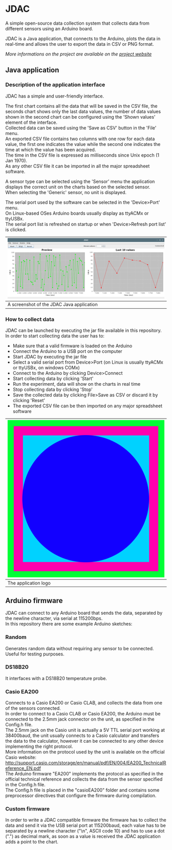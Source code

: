 # JDAC

A simple open-source data collection system that collects data from different sensors using an Arduino board.  

JDAC is a Java application, that connects to the Arduino, plots the data in real-time and allows the user to export the data in CSV or PNG format.  

_More informations on the project are available on the [project website](https://lizzit.it/jdac)_

## Java application

### Description of the application interface
JDAC has a simple and user-friendly interface.  
   
The first chart contains all the data that will be saved in the CSV file, the seconds chart shows only the last data values, the number of data values shown in the second chart can be configured using the 'Shown values' element of the interface.  
Collected data can be saved using the 'Save as CSV' button in the 'File' menu.  
An exported CSV file contains two columns with one row for each data value, the first one indicates the value while the second one indicates the time at which the value has been acquired.  
The time in the CSV file is expressed as milliseconds since Unix epoch (1 Jan 1970).  
As any other CSV file it can be imported in all the major spreadsheet software.  
  
A sensor type can be selected using the 'Sensor' menu the application displays the correct unit on the charts based on the selected sensor.  
When selecting the 'Generic' sensor, no unit is displayed.  
  
The serial port used by the software can be selected in the 'Device>Port' menu.  
On Linux-based OSes Arduino boards usually display as ttyACMx or ttyUSBx.  
The serial port list is refreshed on startup or when 'Device>Refresh port list' is clicked.  

| ![Logo](/screenshots/screen1.png) |
|---|
| A screenshot of the JDAC Java application |

### How to collect data
JDAC can be launched by executing the jar file available in this repository.  
In order to start collecting data the user has to:
* Make sure that a valid firmware is loaded on the Arduino
* Connect the Arduino to a USB port on the computer
* Start JDAC by executing the jar file
* Select a valid serial port from Device>Port (on Linux is usually ttyACMx or ttyUSBx, on windows COMx)
* Connect to the Arduino by clicking Device>Connect
* Start collecting data by clicking 'Start'
* Run the experiment, data will show on the charts in real time
* Stop collecting data by clicking 'Stop'
* Save the collected data by clicking File>Save as CSV or discard it by clicking 'Reset'
* The exported CSV file can be then imported on any major spreadsheet software

| ![Logo](/logo.png) |
|---|
| The application logo |

## Arduino firmware
JDAC can connect to any Arduino board that sends the data, separated by the newline character, via serial at 115200bps.  
In this repository there are some example Arduino sketches:  
### Random
Generates random data without requiring any sensor to be connected.  
Useful for testing purposes.  
### DS18B20
It interfaces with a DS18B20 temperature probe.
### Casio EA200
Connects to a Casio EA200 or Casio CLAB, and collects the data from one of the sensors connected.  
In order to connect to a Casio CLAB or Casio EA200, the Arduino must be connected to the 2.5mm jack connector on the unit, as specified in the Config.h file.  
The 2.5mm jack on the Casio unit is actually a 5V TTL serial port working at 38400baud, the unit usually connects to a Casio calculator and transfers the data to the calculator, however it can be connected to any other device implementing the right protocol.  
More information on the protocol used by the unit is available on the official Casio website: http://support.casio.com/storage/en/manual/pdf/EN/004/EA200_TechnicalReference_EN.pdf  
The Arduino firmware "EA200" implements the protocol as specified in the official technical reference and collects the data from the sensor specified in the Config.h file.  
The Config.h file is placed in the "casioEA200" folder and contains some preprocessor directives that configure the firmware during compilation.  
### Custom firmware
In order to write a JDAC compatible firmware the firmware has to collect the data and send it via the USB serial port at 115200baud, each value has to be separated by a newline character ("\n", ASCII code 10) and has to use a dot (".") as decimal mark, as soon as a value is received the JDAC application adds a point to the chart.
